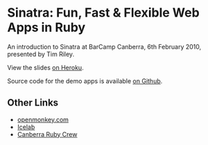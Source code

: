 # Sinatra: Fun, Fast & Flexible Web Apps in Ruby

An introduction to Sinatra at BarCamp Canberra, 6th February 2010, presented by Tim Riley.

View the slides [on Heroku](http://bcc2010-sinatra.heroku.com/).

Source code for the demo apps is available [on Github](http://github.com/timriley/bcc2010-sinatra-demos).

## Other Links

* [openmonkey.com](http://openmonkey.com)
* [Icelab](http://icelab.com.au)
* [Canberra Ruby Crew](http://canberraruby.com)